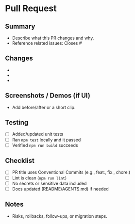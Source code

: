 # Pull Request

## Summary
- Describe what this PR changes and why.
- Reference related issues: Closes #<id>

## Changes
- 
-
-

## Screenshots / Demos (if UI)
- Add before/after or a short clip.

## Testing
- [ ] Added/updated unit tests
- [ ] Ran `npm test` locally and it passed
- [ ] Verified `npm run build` succeeds

## Checklist
- [ ] PR title uses Conventional Commits (e.g., feat:, fix:, chore:)
- [ ] Lint is clean (`npm run lint`)
- [ ] No secrets or sensitive data included
- [ ] Docs updated (README/AGENTS.md) if needed

## Notes
- Risks, rollbacks, follow-ups, or migration steps.
